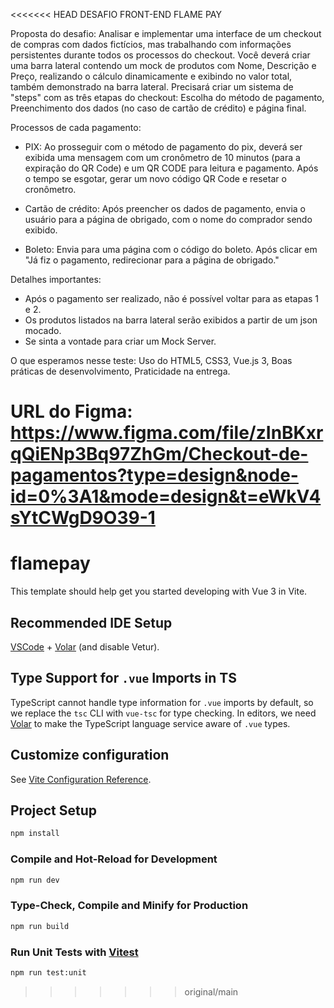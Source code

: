 <<<<<<< HEAD
DESAFIO FRONT-END FLAME PAY

Proposta do desafio:
Analisar e implementar uma interface de um checkout de compras com dados fictícios, mas trabalhando com informações persistentes durante todos os processos do checkout.
Você deverá criar uma barra lateral contendo um mock de produtos com Nome, Descrição e Preço, realizando o cálculo dinamicamente e exibindo no valor total, também demonstrado na barra lateral.
Precisará criar um sistema de "steps" com as três etapas do checkout: Escolha do método de pagamento, Preenchimento dos dados (no caso de cartão de crédito) e página final.

Processos de cada pagamento:
- PIX:
  Ao prosseguir com o método de pagamento do pix, deverá ser exibida uma mensagem com um cronômetro de 10 minutos (para a expiração do QR Code) e um QR CODE para leitura e pagamento.
  Após o tempo se esgotar, gerar um novo código QR Code e resetar o cronômetro.

- Cartão de crédito:
  Após preencher os dados de pagamento, envia o usuário para a página de obrigado, com o nome do comprador sendo exibido.

- Boleto:
  Envia para uma página com o código do boleto.
  Após clicar em "Já fiz o pagamento, redirecionar para a página de obrigado."

Detalhes importantes:
  - Após o pagamento ser realizado, não é possível voltar para as etapas 1 e 2.
  - Os produtos listados na barra lateral serão exibidos a partir de um json mocado.
  - Se sinta a vontade para criar um Mock Server.

O que esperamos nesse teste:
  Uso do HTML5,
  CSS3,
  Vue.js 3,
  Boas práticas de desenvolvimento,
  Praticidade na entrega.

URL do Figma:
https://www.figma.com/file/zInBKxrqQiENp3Bq97ZhGm/Checkout-de-pagamentos?type=design&node-id=0%3A1&mode=design&t=eWkV4sYtCWgD9O39-1
=======
# flamepay

This template should help get you started developing with Vue 3 in Vite.

## Recommended IDE Setup

[VSCode](https://code.visualstudio.com/) + [Volar](https://marketplace.visualstudio.com/items?itemName=Vue.volar) (and disable Vetur).

## Type Support for `.vue` Imports in TS

TypeScript cannot handle type information for `.vue` imports by default, so we replace the `tsc` CLI with `vue-tsc` for type checking. In editors, we need [Volar](https://marketplace.visualstudio.com/items?itemName=Vue.volar) to make the TypeScript language service aware of `.vue` types.

## Customize configuration

See [Vite Configuration Reference](https://vitejs.dev/config/).

## Project Setup

```sh
npm install
```

### Compile and Hot-Reload for Development

```sh
npm run dev
```

### Type-Check, Compile and Minify for Production

```sh
npm run build
```

### Run Unit Tests with [Vitest](https://vitest.dev/)

```sh
npm run test:unit
```
>>>>>>> original/main
